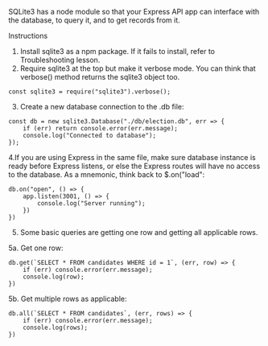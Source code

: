 SQLite3 has a node module so that your Express API app can interface with the database, to query it, and to get records from it.

Instructions
1. Install sqlite3 as a npm package. If it fails to install, refer to Troubleshooting lesson.
2. Require sqlite3 at the top but make it verbose mode. You can think that verbose() method returns the sqlite3 object too.
```
const sqlite3 = require("sqlite3").verbose();
```

3. Create a new database connection to the .db file:
```
const db = new sqlite3.Database("./db/election.db", err => {
    if (err) return console.error(err.message);
    console.log("Connected to database");
});
```

4.If you are using Express in the same file, make sure database instance is ready before Express listens, or else the Express routes will have no access to the database. As a mnemonic, think back to $.on("load":
```
db.on("open", () => {
    app.listen(3001, () => {
        console.log("Server running");
    })
})

```


5. Some basic queries are getting one row and getting all applicable rows.

5a. Get one row:
```
db.get(`SELECT * FROM candidates WHERE id = 1`, (err, row) => {
    if (err) console.error(err.message);
    console.log(row);
})
```

5b. Get multiple rows as applicable:
```
db.all(`SELECT * FROM candidates`, (err, rows) => {
    if (err) console.error(err.message);
    console.log(rows);
})
```